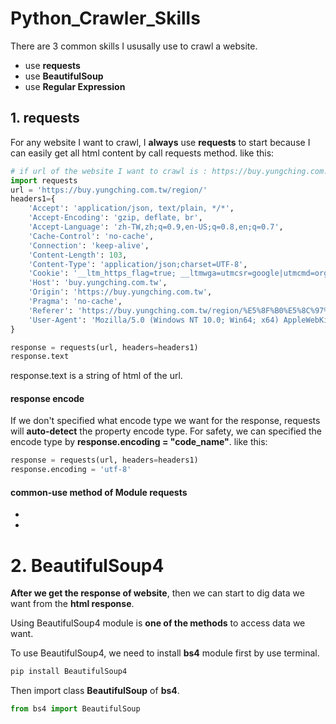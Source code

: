 # Python_Crawler_Skills
There are 3 common skills I ususally use to crawl a website.
+ use **requests**
+ use **BeautifulSoup**
+ use **Regular Expression**

## 1. requests
For any website I want to crawl, I **always** use **requests** to start because I can easily get all html content by call requests method.
like this:
``` python
# if url of the website I want to crawl is : https://buy.yungching.com.tw/region/
import requests
url = 'https://buy.yungching.com.tw/region/'
headers1={
    'Accept': 'application/json, text/plain, */*',
    'Accept-Encoding': 'gzip, deflate, br',
    'Accept-Language': 'zh-TW,zh;q=0.9,en-US;q=0.8,en;q=0.7',
    'Cache-Control': 'no-cache',
    'Connection': 'keep-alive',
    'Content-Length': 103,
    'Content-Type': 'application/json;charset=UTF-8',
    'Cookie': '__ltm_https_flag=true; __ltmwga=utmcsr=google|utmcmd=organic; userid=b5bb6508-56cb-41cb-be12-0333982f6b61; _ga=GA1.3.1572858197.1522119239; _gid=GA1.3.551830587.1522119239; __asc=deaf4d2f1626560663e3803ceb0; __auc=deaf4d2f1626560663e3803ceb0; TRID_G=4050a687-062a-4230-af50-523028904ba6; yawbewkcehc=0; ez2o_UNID=1522119243851851; _ga=GA1.4.1572858197.1522119239; _gid=GA1.4.551830587.1522119239; _pk_ref.5.f7c6=%5B%22%22%2C%22%22%2C1522119244%2C%22https%3A%2F%2Fwww.yungching.com.tw%2F%22%5D; _pk_ses.5.f7c6=*; _last_search_data=%7B%22searchFor%22%3A%22all%22%2C%22mainType%22%3A%22region%22%2C%22addr%22%3A%5B%5B%22%E5%8F%B0%E5%8C%97%E5%B8%82%22%5D%2C%5B%22%22%5D%5D%2C%22mrt%22%3A%5B%5D%2C%22isMap%22%3Afalse%2C%22price%22%3A%5B%22%22%2C%22%22%5D%2C%22pyeong%22%3A%5B%22%22%2C%22%22%5D%2C%22keywords%22%3A%5B%22%22%5D%2C%22filterBy%22%3A%5B%22%22%5D%2C%22sortBy%22%3A%5B%22undefined%22%5D%2C%22advConditions%22%3A%7B%22car%22%3A%5B%5D%2C%22houseType%22%3A%5B%5D%2C%22accessible%22%3A%5B%5D%2C%22houseAge%22%3A%5B%5D%2C%22directions%22%3A%5B%5D%2C%22floors%22%3A%7B%22sp%22%3A%5B%22false%22%5D%2C%22val%22%3A%5B%5D%7D%2C%22rooms%22%3A%7B%22sp%22%3A%5B%22false%22%5D%2C%22val%22%3A%5B%5D%7D%2C%22sp%22%3A%5B%5D%7D%2C%22od%22%3A%22%22%2C%22pyeongType%22%3A0%2C%22coords%22%3A%22%22%2C%22searchBland%22%3A%22%E5%85%A8%E9%83%A8%E4%BB%B2%E4%BB%8B%22%2C%22originalDomain%22%3A%22%22%7D; _pk_id.5.f7c6=632dc12a53b6bd62.1522119244.1.1522120030.1522119244.; _uetsid=_uet119f5fbe; _gat_UA-35108030-1=1',
    'Host': 'buy.yungching.com.tw',
    'Origin': 'https://buy.yungching.com.tw',
    'Pragma': 'no-cache',
    'Referer': 'https://buy.yungching.com.tw/region/%E5%8F%B0%E5%8C%97%E5%B8%82-_c/?pg=2',
    'User-Agent': 'Mozilla/5.0 (Windows NT 10.0; Win64; x64) AppleWebKit/537.36 (KHTML, like Gecko) Chrome/65.0.3325.181 Safari/537.36'
}

response = requests(url, headers=headers1)
response.text


```

response.text is a string of html of the url.


#### response encode
If we don't specified what encode type we want for the response, requests will **auto-detect** the property encode type. For safety, we can specified the encode type by **response.encoding = "code_name"**. like this:
``` python
response = requests(url, headers=headers1)
response.encoding = 'utf-8'
```

#### common-use method of Module requests
+   
+   



# 2. BeautifulSoup4
**After we get the response of website**, then we can start to dig data we want from the **html response**.

Using BeautifulSoup4 module is **one of the methods** to access data we want.

To use BeautifulSoup4, we need to install **bs4** module first by use terminal.
``` bash 
pip install BeautifulSoup4
```
Then import class **BeautifulSoup** of **bs4**.
``` python
from bs4 import BeautifulSoup
```



